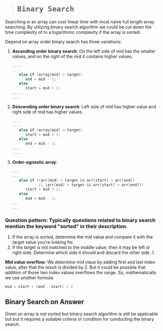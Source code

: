 > # **```Binary Search```**

Searching in an array can cost linear time with most naive full length array searching. By utilizing binary search algorithm we could be cut down the time complexity of to a logarithmic complexity if the array is sorted.

Depend on array order binary search has three variations: 
1. **Ascending order binary search**: On the left side of mid has the smaller values, and on the right of the mid it contains higher values.
   ```cpp
   ....
   ....
      else if (array[mid] > target)
         end = mid - 1;
      else
         start = mid + 1;
   ....
   ....
   ```
2. **Descending order binary search**: Left side of mid has higher value and right side of mid has higher values. 
   ```cpp
   ....
   ....
      else if (array[mid] > target)
         start = mid + 1;
      else
         end = mid - 1;
   ....
   ....
   ```
3. **Order-agnostic array**:
   ```cpp
   ...
   ...
      else if ((arr[mid] > target && arr[start] > arr[end]) 
               || (arr[mid] < target && arr[start] < arr[end]))
         start = mid + 1;
      else
         end = mid - 1;
   ...
   ...
   ```

### **Question pattern**: Typically questions related to binary search mention the keyword "sorted" in their description.

1. If the array is sorted, determine the mid value and compare it with the target value you're looking for. 
2. If the target is not matched to the middle value, then it may be left or right side. Determine which side it should and discard the other side. 
   1. 

**Mid value overflow**: We determine mid vlaue by adding first and last index value, after that the result is divided by 2. But it could be possible that addition of those two index values overflows the range. So, mathematically we use another formula:
```cpp
mid = start + (end - start) / 2
```

## Binary Search on Answer
Given an array is not sorted but binary search algorithm is still be applicable but but it requires a suitable criteria or condition for conducting the binary search.

